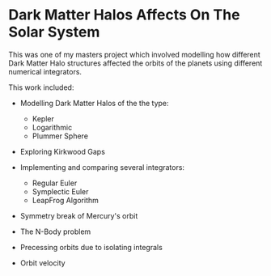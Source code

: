 # Dark Matter Halos Affects On The Solar System

This was one of my masters project which involved modelling how different Dark Matter Halo structures affected the orbits of the planets using different numerical integrators.

This work included:

- Modelling Dark Matter Halos of the the type:
  - Kepler
  - Logarithmic
  - Plummer Sphere

- Exploring Kirkwood Gaps

- Implementing and comparing several integrators:
  - Regular Euler
  - Symplectic Euler
  - LeapFrog Algorithm

- Symmetry break of Mercury's orbit

- The N-Body problem

- Precessing orbits due to isolating integrals

- Orbit velocity

